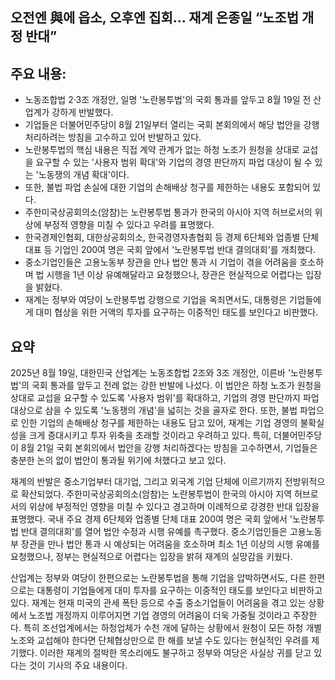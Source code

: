 ## 오전엔 與에 읍소, 오후엔 집회… 재계 온종일 “노조법 개정 반대”

## 주요 내용:
*   노동조합법 2·3조 개정안, 일명 '노란봉투법'의 국회 통과를 앞두고 8월 19일 전 산업계가 강하게 반발했다.
*   기업들은 더불어민주당이 8월 21일부터 열리는 국회 본회의에서 해당 법안을 강행 처리하려는 방침을 고수하고 있어 반발하고 있다.
*   노란봉투법의 핵심 내용은 직접 계약 관계가 없는 하청 노조가 원청을 상대로 교섭을 요구할 수 있는 '사용자 범위 확대'와 기업의 경영 판단까지 파업 대상이 될 수 있는 '노동쟁의 개념 확대'이다.
*   또한, 불법 파업 손실에 대한 기업의 손해배상 청구를 제한하는 내용도 포함되어 있다.
*   주한미국상공회의소(암참)는 노란봉투법 통과가 한국의 아시아 지역 허브로서의 위상에 부정적 영향을 미칠 수 있다고 우려를 표명했다.
*   한국경제인협회, 대한상공회의소, 한국경영자총협회 등 경제 6단체와 업종별 단체 대표 등 기업인 200여 명은 국회 앞에서 '노란봉투법 반대 결의대회'를 개최했다.
*   중소기업인들은 고용노동부 장관을 만나 법안 통과 시 기업이 겪을 어려움을 호소하며 법 시행을 1년 이상 유예해달라고 요청했으나, 장관은 현실적으로 어렵다는 입장을 밝혔다.
*   재계는 정부와 여당이 노란봉투법 강행으로 기업을 옥죄면서도, 대통령은 기업들에게 대미 협상을 위한 거액의 투자를 요구하는 이중적인 태도를 보인다고 비판했다.

## 요약

2025년 8월 19일, 대한민국 산업계는 노동조합법 2조와 3조 개정안, 이른바 '노란봉투법'의 국회 통과를 앞두고 전례 없는 강한 반발에 나섰다. 이 법안은 하청 노조가 원청을 상대로 교섭을 요구할 수 있도록 '사용자 범위'를 확대하고, 기업의 경영 판단까지 파업 대상으로 삼을 수 있도록 '노동쟁의 개념'을 넓히는 것을 골자로 한다. 또한, 불법 파업으로 인한 기업의 손해배상 청구를 제한하는 내용도 담고 있어, 재계는 기업 경영의 불확실성을 크게 증대시키고 투자 위축을 초래할 것이라고 우려하고 있다. 특히, 더불어민주당이 8월 21일 국회 본회의에서 법안을 강행 처리하겠다는 방침을 고수하면서, 기업들은 충분한 논의 없이 법안이 통과될 위기에 처했다고 보고 있다.

재계의 반발은 중소기업부터 대기업, 그리고 외국계 기업 단체에 이르기까지 전방위적으로 확산되었다. 주한미국상공회의소(암참)는 노란봉투법이 한국의 아시아 지역 허브로서의 위상에 부정적인 영향을 미칠 수 있다고 경고하며 이례적으로 강경한 반대 입장을 표명했다. 국내 주요 경제 6단체와 업종별 단체 대표 200여 명은 국회 앞에서 '노란봉투법 반대 결의대회'를 열어 법안 수정과 시행 유예를 촉구했다. 중소기업인들은 고용노동부 장관을 만나 법안 통과 시 예상되는 어려움을 호소하며 최소 1년 이상의 시행 유예를 요청했으나, 정부는 현실적으로 어렵다는 입장을 밝혀 재계의 실망감을 키웠다.

산업계는 정부와 여당이 한편으로는 노란봉투법을 통해 기업을 압박하면서도, 다른 한편으로는 대통령이 기업들에게 대미 투자를 요구하는 이중적인 태도를 보인다고 비판하고 있다. 재계는 현재 미국의 관세 폭탄 등으로 수출 중소기업들이 어려움을 겪고 있는 상황에서 노조법 개정까지 이루어지면 기업 경영의 어려움이 더욱 가중될 것이라고 주장한다. 특히 조선업계에서는 하청업체가 수천 개에 달하는 상황에서 원청이 모든 하청 개별 노조와 교섭해야 한다면 단체협상만으로 한 해를 보낼 수도 있다는 현실적인 우려를 제기했다. 이러한 재계의 절박한 목소리에도 불구하고 정부와 여당은 사실상 귀를 닫고 있다는 것이 기사의 주요 내용이다.